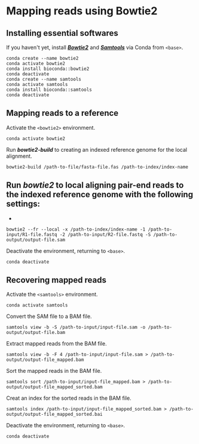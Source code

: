 # Mapping reads using Bowtie2

## Installing essential softwares
If you haven't yet, install [***Bowtie2***](https://github.com/BenLangmead/bowtie2) and [***Samtools***](https://github.com/samtools/samtools) via Conda from `<base>`. 
```
conda create --name bowtie2
conda activate bowtie2
conda install bioconda::bowtie2
conda deactivate
conda create --name samtools
conda activate samtools
conda install bioconda::samtools
conda deactivate
```

## Mapping reads to a reference
Activate the `<bowtie2>` environment.
```
conda activate bowtie2
```

Run ***bowtie2-build*** to creating an indexed reference genome for the local alignment.
```
bowtie2-build /path-to-file/fasta-file.fas /path-to-index/index-name
```

Run ***bowtie2*** to local aligning pair-end reads to the indexed reference genome with the following settings:
-
-

```
bowtie2 --fr --local -x /path-to-index/index-name -1 /path-to-input/R1-file.fastq -2 /path-to-input/R2-file.fastq -S /path-to-output/output-file.sam
```

Deactivate the environment, returning to `<base>`.
```
conda deactivate
```


## Recovering mapped reads
Activate the `<samtools>` environment.
```
conda activate samtools
```

Convert the SAM file to a BAM file.
```
samtools view -b -S /path-to-input/input-file.sam -o /path-to-output/output-file.bam
```

Extract mapped reads from the BAM file.
```
samtools view -b -F 4 /path-to-input/input-file.sam > /path-to-output/output-file_mapped.bam
```

Sort the mapped reads in the BAM file.
```
samtools sort /path-to-input/input-file_mapped.bam > /path-to-output/output-file_mapped_sorted.bam
```

Creat an index for the sorted reads in the BAM file.
```
samtools index /path-to-input/input-file_mapped_sorted.bam > /path-to-output/output-file_mapped_sorted.bai
```

Deactivate the environment, returning to `<base>`.
```
conda deactivate
```
